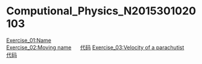 # Computional_Physics_N2015301020103
[Exercise_01:Name](./EXERCISE/temp.py)   
[Exercise_02:Moving name](./EXERCISE/des2.md)      [代码](./EXERCISE/temp2.py)
[Exercise_03:Velocity of a parachutist](./EXERCISE/des3.md)     [代码](.EXERCISE/temp3.py)
